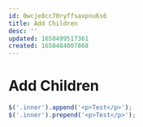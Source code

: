 ```yaml
---
id: 0wcje8cc70ryffsaxpnu6s6
title: Add Children
desc: ''
updated: 1658499517361
created: 1658484007868
---
```

# Add Children

```js
$('.inner').append('<p>Test</p>');
$('.inner').prepend('<p>Test</p>');
```
